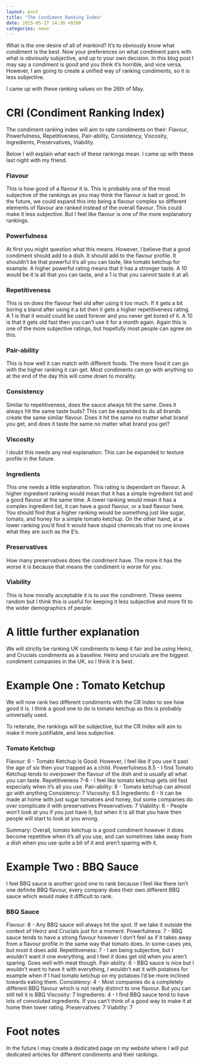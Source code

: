 ```yaml
---
layout: post
title: "The Condiment Ranking Index"
date: 2025-05-27 14:30 +0100
categories: news 
---
```


What is the one desire of all of mankind? It’s to obviously know what condiment is the best. Now your preferences on what condiment pairs with what is obviously subjective, and up to your own decision. In this blog post I may say a condiment is good and you think it’s horrible, and vice versa. However, I am going to create a unified way of ranking condiments, so it is less subjective. 

I came up with these ranking values on the 26th of May.

# CRI (Condiment Ranking Index)

The condiment ranking index will aim to rate condiments on their: Flavour, Powerfulness, Repetitiveness, Pair-ability, Consistency, Viscosity, Ingredients, Preservatives, Viability. 

Below I will explain what each of these rankings mean. I came up with these last night with my friend. 
### Flavour

This is how good of a flavour it is. This is probably one of the most subjective of the rankings as you may think the flavour is bad or good. In the future, we could expand this into being a flavour complex so different elements of flavour are ranked instead of the overall flavour. This could make it less subjective. But I feel like flavour is one of the more explanatory rankings.
### Powerfulness

At first you might question what this means. However, I believe that a good condiment should add to a dish. It should add to the flavour profile. It shouldn’t be that powerful it’s all you can taste, like tomato ketchup for example. A higher powerful rating means that it has a stronger taste. A 10 would be it is all that you can taste, and a 1 is that you cannot taste it at all. 

### Repetitiveness 

This is on does the flavour feel old after using it too much. If it gets a bit boring a bland after using it a bit then it gets a higher repetitiveness rating. A 1 is that it would could be used forever and you never get bored of it. A 10 is that it gets old fast then you can’t use it for a month again. Again this is one of the more subjective ratings, but hopefully most people can agree on this. 

### Pair-ability 

This is how well it can match with different foods. The more food it can go with the higher ranking it can get. Most condiments can go with anything so at the end of the day this will come down to morality. 

### Consistency 

Similar to repetitiveness, does the sauce always hit the same. Does it always hit the same taste buds? This can be expanded to do all brands create the same similar flavour. Does it hit the same no matter what brand you get, and does it taste the same no matter what brand you get?

### Viscosity 

I doubt this needs any real explanation. This can be expanded to texture profile in the future. 

### Ingredients

This one needs a little explanation. This rating is dependant on flavour. A higher ingredient ranking would mean that it has a simple ingredient list and a good flavour at the same time. A lower ranking would mean it has a complex ingredient list, it can have a good flavour, or a bad flavour here. You should find that a higher ranking would be something just like sugar, tomato, and honey for a simple tomato ketchup. On the other hand, at a lower ranking you’d find it would have stupid chemicals that no one knows what they are such as the E’s. 

### Preservatives

How many preservatives does the condiment have. The more it has the worse it is because that means the condiment is worse for you. 

### Viability 

This is how morally acceptable it is to use the condiment. These seems random but I think this is useful for keeping it less subjective and more fit to the wider demographics of people. 

# A little further explanation

We will strictly be ranking UK condiments to keep it fair and be using Heinz, and Crucials condiments as a baseline. Heinz and crucials are the biggest condiment companies in the UK, so I think it is best. 
# Example One : Tomato Ketchup

We will now rank two different condiments with the CR Index to see how good it is. I think a good one to do is tomato ketchup as this is probably universally used. 

To reiterate, the rankings will be subjective, but the CR Index will aim to make it more justifiable, and less subjective. 
### Tomato Ketchup

Flavour: 6 - Tomato Ketchup Is Good. However, I feel like if you use it past the age of six then your trapped as a child.
Powerfulness 8.5 - I find Tomato Ketchup tends to overpower the flavour of the dish and is usually all what you can taste.
Repetitiveness 7-8 - I feel like tomato ketchup gets old fast especially when it’s all you use.
Pair-ability: 8 - Tomato ketchup can almost go with anything
Consistency: 7
Viscosity: 6.5
Ingredients: 6 - It can be made at home with just sugar tomatoes and honey, but some companies do over complicate it with preservatives
Preservatives: 7
Viability: 6 - People won’t look at you if you just have it, but when it is all that you have then people will start to look at you wrong. 

Summary: Overall, tomato ketchup is a good condiment however it does become repetitive when it’s all you use, and can sometimes take away from a dish when you use quite a bit of it and aren’t sparing with it. 

# Example Two : BBQ Sauce 

I feel BBQ sauce is another good one to rank because I feel like there isn’t one definite BBQ flavour, every company does their own different BBQ sauce which would make it difficult to rank. 
### BBQ Sauce 

Flavour: 8 - Any BBQ sauce will always hit the spot. If we take it outside the context of Heinz and Crucials just for a moment.
Powerfulness: 7 - BBQ sauce tends to have a strong flavour however I don’t feel as if it takes away from a flavour profile in the same way that tomato does. In some cases yes, but most it does add. 
Repetitiveness: 7 - I am being subjective, but I wouldn’t want it one everything, and I feel it does get old when you aren’t sparing. Goes well with meat though.
Pair-ability: 6 - BBQ sauce is nice but I wouldn’t want to have it with everything, I wouldn’t eat it with potatoes for example when if I had tomato ketchup on my potatoes I’d be more inclined towards eating them. 
Consistency: 4 - Most companies do a completely different BBQ flavour which is not really distinct to one flavour. But you can still tell it is BBQ
Viscosity: 7
Ingredients: 4 - I find BBQ sauce tend to have lots of convoluted ingredients. If you can’t think of a good way to make it at home then lower rating. 
Preservatives: 7
Viability: 7

# Foot notes

In the future I may create a dedicated page on my website where I will put dedicated articles for different condiments and their rankings. 
